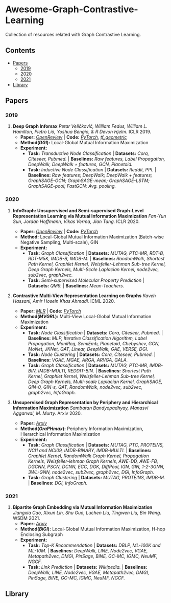 # Awesome-Graph-Contrastive-Learning
Collection of resources related with Graph Contrastive Learning.




## Contents

- [Papers](#papers)
  - [2019](#2019)
  - [2020](#2020)
  - [2021](#2021)
- [Library](#library)


<a name="papers" />

## Papers

<a name="2019" />

### 2019

1. **Deep Graph Infomax** *Petar Veličković, William Fedus, William L. Hamilton, Pietro Liò, Yoshua Bengio, & R Devon Hjelm.* ICLR 2019. 
    + __Paper:__ [*OpenReview*](https://openreview.net/pdf?id=rklz9iAcKQ) | __Code:__ [*PyTorch*](https://github.com/PetarV-/DGI), [*tf_geometric*](https://github.com/CrawlScript/tf_geometric/blob/master/demo/demo_dgi.py)
    + __Method(*DGI*):__ Local-Global Mutual Information Maximization
    + __Experiment:__ 
        + __Task:__ *Transductive Node Classification* | __Datasets:__ *Cora, Citeseer, Pubmed.* | __Baselines:__ *Raw features, Label Propagation, DeepWalk, DeepWalk + features, GCN, Planetoid.*
        + __Task:__ *Inductive Node Classification* | __Datasets:__ *Reddit, PPI.* | __Baselines:__ *Raw features; DeepWalk; DeepWalk + features; GraphSAGE-GCN; GraphSAGE-mean; GraphSAGE-LSTM; GraphSAGE-pool; FastGCN; Avg. pooling.*



<a name="2020" />

### 2020

1. **InfoGraph: Unsupervised and Semi-supervised Graph-Level Representation Learning via Mutual Information Maximization** *Fan-Yun Sun, Jordan Hoffmann, Vikas Verma, Jian Tang.* ICLR 2020.
    + __Paper:__ [*OpenReview*](https://openreview.net/pdf/af171fb8c60fa180c4dcf349ccc51ff006211216.pdf) | __Code:__ [*PyTorch*](https://github.com/fanyun-sun/InfoGraph) 
    + __Method:__ Local-Global Mutual Information Maximization (Batch-wise Negative Sampling, Multi-scale), GIN
    + __Experiment:__ 
        + __Task:__ *Graph Classification* | __Datasets:__ *MUTAG, PTC-MR, RDT-B, RDT-M5K, IMDB-B, IMDB-M.* | __Baselines:__ *RandomWalk, Shortest Path Kernel, Graphlet Kernel, Weisfeiler-Lehman Sub-tree Kernel, Deep Graph Kernels, Multi-Scale Laplacian Kernel, node2vec, sub2vec, graph2vec.*
        + __Task:__ *Semi-supervised Molecular Property Prediction* | __Datasets:__ *QM9.* | __Baselines:__ *Mean-Teachers.*


1. **Contrastive Multi-View Representation Learning on Graphs** *Kaveh Hassani, Amir Hosein Khas Ahmadi.* ICML 2020.
    + __Paper:__ [*MLR*](http://proceedings.mlr.press/v119/hassani20a/hassani20a.pdf) | __Code:__ [*PyTorch*](https://github.com/kavehhassani/mvgrl)
    + __Method(*MVGRL*):__ Multi-View Local-Global Mutual Information Maximization
    + __Experiment:__ 
        + __Task:__ *Node Classification* | __Datasets:__ *Cora, Citeseer, Pubmed.* | __Baselines:__ *MLP, Iterative Classification Algorithm, Label Propagation, ManiReg, SemiEmb, Planetoid, Chebyshev, GCN, MoNet, JKNet, GAT, Linear, DeepWalk, GAE, VERSE, DGI.*
        + __Task:__ *Node Clustering* | __Datasets:__ *Cora, Citeseer, Pubmed.* | __Baselines:__ *VGAE, MGAE, ARGA, ARVGA, GALA.*
        + __Task:__ *Graph Classification* | __Datasets:__ *MUTAG, PTC-MR, IMDB-BIN, IMDB-MULTI, REDDIT-BIN.* | __Baselines:__ *Shortest Path Kernel, Graphlet Kernel, Weisfeiler-Lehman Sub-tree Kernel, Deep Graph Kernels, Multi-scale Laplacian Kernel, GraphSAGE, GIN-0, GIN-ε, GAT, RandomWalk, node2vec, sub2vec, graph2vec, InfoGraph.*



1. **Unsupervised Graph Representation by Periphery and Hierarchical Information Maximization** *Sambaran Bandyopadhyay, Manasvi Aggarwal, M. Murty.* Arxiv 2020.
    + __Paper:__ [*Arxiv*](https://arxiv.org/pdf/2006.04696.pdf) 
    + __Method(*GraPHmax*):__ Periphery Information Maximization, Hierarchical Information Maximization
    + __Experiment:__ 
        + __Task:__ *Graph Classification* | __Datasets:__ *MUTAG, PTC, PROTEINS, NCI1 and NCI09, IMDB-BINARY, IMDB-MULTI.* | __Baselines:__ *Graphlet Kernel, RandomWalk Graph Kernel, Propagation Kernels, Weisfeiler-lehman Graph Kernels, AWE-DD, AWE-FB, DGCNN, PSCN, DCNN, ECC, DGK, DiffPool, IGN, GIN, 1-2-3GNN, 3WL-GNN, node2vec, sub2vec, graph2vec, DGI, InfoGraph.*
        + __Task:__ *Graph Clustering* | __Datasets:__ *MUTAG, PROTEINS, IMDB-M.* | __Baselines:__ *DGI, InfoGraph.*



<a name="2021" />

### 2021


1. **Bipartite Graph Embedding via Mutual Information Maximization** *Jiangxia Cao, Xixun Lin, Shu Guo, Luchen Liu, Tingwen Liu, Bin Wang.* WSDM 2021.
    + __Paper:__ [*Arxiv*](https://arxiv.org/pdf/2012.05442.pdf)
    + __Method(*BiGI*):__ Local-Global Mutual Information Maximization, H-hop Enclosing Subgraph
    + __Experiment:__ 
        + __Task:__ *Top-K Recommendation* | __Datasets:__ *DBLP, ML-100K and ML-10M.* | __Baselines:__ *DeepWalk, LINE, Node2vec, VGAE, Metapath2vec, DMGI, PinSage, BiNE, GC-MC, IGMC, NeuMF, NGCF.*
        + __Task:__ *Link Prediction* | __Datasets:__ *Wikipedia.* | __Baselines:__ *DeepWalk, LINE, Node2vec, VGAE, Metapath2vec, DMGI, PinSage, BiNE, GC-MC, IGMC, NeuMF, NGCF.*



<a name="library" />

## Library



